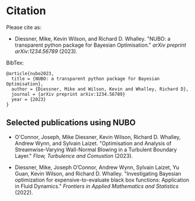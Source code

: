 # Citation

Please cite as:  
- Diessner, Mike, Kevin Wilson, and Richard D. Whalley. "NUBO: a transparent python package for Bayesian Optimisation." *arXiv preprint arXiv:1234.56789* (2023).


BibTex:
```text
@article{nubo2023,
  title = {NUBO: a transparent python package for Bayesian Optimisation},
  author = {Diessner, Mike and Wilson, Kevin and Whalley, Richard D},
  journal = {arXiv preprint arXiv:1234.56789}
  year = {2023}
}
```


## Selected publications using NUBO

- O'Connor, Joseph, Mike Diessner, Kevin Wilson, Richard D. Whalley, Andrew Wynn, and Sylvain Laizet. "Optimisation and Analysis of Streamwise-Varying Wall-Normal Blowing in a Turbulent Boundary Layer." *Flow, Turbulence and Comustion* (2023).

- Diessner, Mike, Joseph O’Connor, Andrew Wynn, Sylvain Laizet, Yu Guan, Kevin Wilson, and Richard D. Whalley. "Investigating Bayesian optimization for expensive-to-evaluate black box functions: Application in Fluid Dynamics." *Frontiers in Applied Mathematics and Statistics* (2022). 
